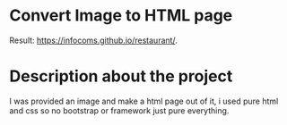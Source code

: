# Convert Image to HTML page
Result: https://infocoms.github.io/restaurant/.

# Description about the project
I was provided an image and make a html page out of it, i used pure html and css so no bootstrap or framework just pure everything.
